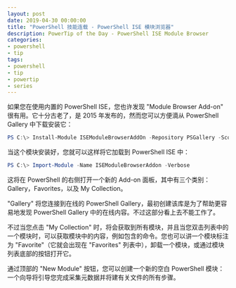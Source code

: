 ```yaml
---
layout: post
date: 2019-04-30 00:00:00
title: "PowerShell 技能连载 - PowerShell ISE 模块浏览器"
description: PowerTip of the Day - PowerShell ISE Module Browser
categories:
- powershell
- tip
tags:
- powershell
- tip
- powertip
- series
---
```

如果您在使用内置的 PowerShell ISE，您也许发现 "Module Browser Add-on" 很有用。它十分古老了，是 2015 年发布的，然而您可以方便滴从 PowerShell Gallery 中下载安装它：

```powershell
PS C:\> Install-Module ISEModuleBrowserAddOn -Repository PSGallery -Scope CurrentUser
```

当这个模块安装好，您就可以这样将它加载到 PowerShell ISE 中：

```powershell
PS C:\> Import-Module -Name ISEModuleBrowserAddon -Verbose
```

这将在 PowerShell 的右侧打开一个新的 Add-on 面板，其中有三个类别：Gallery，Favorites，以及 My Collection。

"Gallery" 将您连接到在线的 PowerShell Gallery，最初创建该库是为了帮助更容易地发现 PowerShell Gallery 中的在线内容。不过这部分看上去不能工作了。

不过当您点击 "My Collection" 时，将会获取到所有模块，并且当您双击列表中的一个模块时，可以获取模块中的内容，例如包含的命令。您也可以讲一个模块标注为 "Favorite"（它就会出现在 "Favorites" 列表中），卸载一个模块，或通过模块列表底部的按钮打开它。

通过顶部的 "New Module" 按钮，您可以创建一个新的空白 PowerShell 模块：一个向导将引导您完成采集元数据并将建有关文件的所有步骤。

<!--本文国际来源：[PowerShell ISE Module Browser](https://community.idera.com/database-tools/powershell/powertips/b/tips/posts/powershell-ise-module-browser)-->

